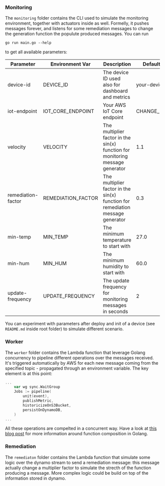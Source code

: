 ### Monitoring

The `monitoring` folder contains the CLI used to simulate the monitoring environment, together with actuators inside as well. Formelly, it pushes messages forever, and listens for some remediation messages to change the generation function the populute produced messages. You can run

```go run main.go --help```

to get all available parameters:

| Parameter          | Environment Var    | Description                                                                    | Default       |
|--------------------|--------------------|--------------------------------------------------------------------------------|---------------|
| device-id          | DEVICE_ID          | The device ID used also for dashboard and metrics                              | your-device   |
| iot-endpoint       | IOT_CORE_ENDPOINT  | Your AWS IoT Core endpoint                                                     | CHANGE_ME |
| velocity           | VELOCITY           | The multiplier factor in the sin(x) function for monitoring message generator  | 1.1           |
| remediation-factor | REMEDIATION_FACTOR | The multiplier factor in the sin(x) function for remediation message generator | 0.3           |
| min-temp           | MIN_TEMP           | The minimum temperature to start with                                          | 27.0          |
| min-hum            | MIN_HUM            | The minimum humidity to start with                                             | 60.0          |
| update-frequency   | UPDATE_FREQUENCY   | The update frequency for monitoring messages in seconds                        | 2             |

You can experiment with parameters after deploy and init of a device (see `README.md` inside root folder) to simulate different scenario.

### Worker

The `worker` folder contains the Lambda function that leverage Golang concurrency to pipeline different operations over the messages received. It's triggered automatically by AWS for each new message coming from the specified topic - propagated through an environment variable. The key element is at this point:

```go
...
	var wg sync.WaitGroup
	Jobs := pipeline(
		unit(event),
		publishMetric,
		historicizeOnS3Bucket,
		persistOnDynamoDB,
	)
...
```

All these operations are compelted in a concurrent way. Have a look at [this blog post](https://madeddu.xyz/posts/go-function-composition/) for more information around function composition in Golang.

### Remediation

The `remediaton` folder contains the Lambda function that simulate some logic over the dynamo stream to send a remediation message: this message actually change a multiplier factor to simulate the strecth of the function producing a message. More complex logic could be build on top of the information stored in dynamo.